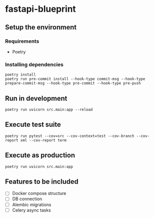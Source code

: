 # fastapi-blueprint

## Setup the environment

### Requirements

- Poetry

### Installing dependencies

```
poetry install
poetry run pre-commit install --hook-type commit-msg --hook-type prepare-commit-msg --hook-type pre-commit --hook-type pre-push
```

## Run in development

```
poetry run uvicorn src.main:app --reload
```

## Execute test suite

```
poetry run pytest --cov=src --cov-context=test --cov-branch --cov-report xml --cov-report term
```

## Execute as production

```
poetry run uvicorn src.main:app
```

## Features to be included

- [ ] Docker compose structure
- [ ] DB connection
- [ ] Alembic migrations
- [ ] Celery async tasks
